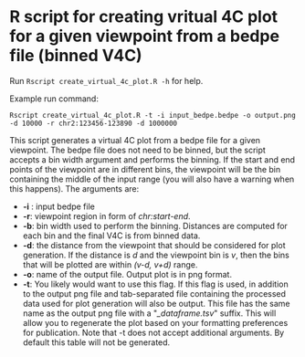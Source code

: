 # R script for creating vritual 4C plot for a given viewpoint from a bedpe file (binned V4C)

Run `Rscript create_virtual_4c_plot.R -h` for help.

Example run command:
```
Rscript create_virtual_4c_plot.R -t -i input_bedpe.bedpe -o output.png -d 10000 -r chr2:123456-123890 -d 1000000
```

This script generates a virtual 4C plot from a bedpe file for a given viewpoint. The bedpe file does not need to be binned, but the script accepts a bin width argument and performs the binning. If the start and end points of the viewpoint are in different bins, the viewpoint will be the bin containing the middle of the input range (you will also have a warning when this happens).
The arguments are:
* **-i** : input bedpe file
* **-r**: viewpoint region in form of *chr:start-end*.
* **-b**: bin width used to perform the binning. Distances are computed for each bin and the final V4C is from binned data.
* **-d**: the distance from the viewpoint that should be considered for plot generation. If the distance is *d* and the viewpoint bin is *v*, then the bins that will be plotted are within *(v-d, v+d)* range.
* **-o**: name of the output file. Output plot is in png format.
* **-t**: You likely would want to use this flag. If this flag is used, in addition to the output png file and tab-separated file containing the processed data used for plot generation will also be output. This file has the same name as the output png file with a "*_dataframe.tsv*" suffix. This will allow you to regenerate the plot based on your formatting preferences for publication. Note that -t does not accept additional arguments. By default this table will not be generated.

